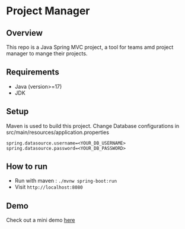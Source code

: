 # Project Manager

## Overview

This repo is a Java Spring MVC project, a tool for teams amd project manager to mange their projects.

## Requirements

- Java (version>=17)
- JDK

## Setup

Maven is used to build this project.
Change Database configurations in src/main/resources/application.properties

```
spring.datasource.username=<YOUR_DB_USERNAME>
spring.datasource.password=<YOUR_DB_PASSWORD>
```

## How to run

- Run with maven : `./mvnw spring-boot:run`
- Visit `http://localhost:8080`

## Demo

Check out a mini demo [here](demo/the-project-manager-demo.webm)
